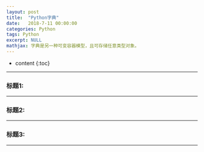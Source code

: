 ```yaml
---
layout: post
title:  "Python字典"
date:   2018-7-11 00:00:00
categories: Python
tags: Python
excerpt: NULL
mathjax: 字典是另一种可变容器模型，且可存储任意类型对象。
---
```

* content
{:toc}
---



### 标题1:


---

### 标题2:




---

### 标题3:



---

